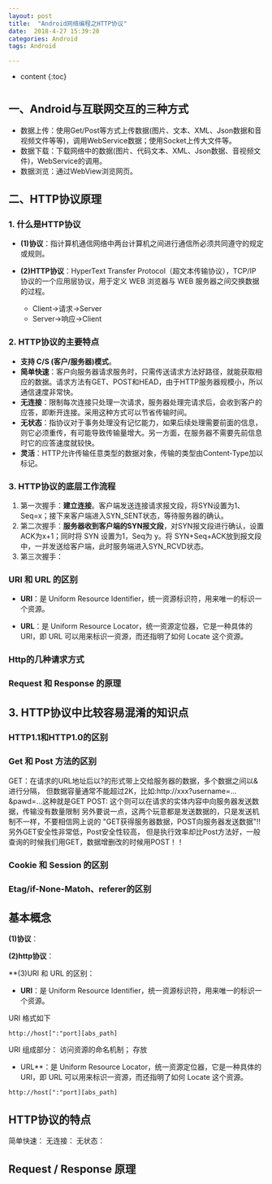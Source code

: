 ```yaml
---
layout: post
title:  "Android网络编程之HTTP协议"
date:  2018-4-27 15:39:20
categories: Android
tags: Android

---
```

* content
{:toc}







#  

## 一、Android与互联网交互的三种方式

- 数据上传：使用Get/Post等方式上传数据(图片、文本、XML、Json数据和音视频文件等等)，调用WebService数据；使用Socket上传大文件等。
- 数据下载：下载网络中的数据(图片、代码文本、XML、Json数据、音视频文件)，WebService的调用。
- 数据浏览：通过WebView浏览网页。



## 二、HTTP协议原理

### 1. 什么是HTTP协议

- **(1)协议**：指计算机通信网络中两台计算机之间进行通信所必须共同遵守的规定或规则。

- **(2)HTTP协议**：HyperText Transfer Protocol（超文本传输协议），TCP/IP 协议的一个应用层协议，用于定义 WEB 浏览器与 WEB 服务器之间交换数据的过程。
	- Client->请求->Server
	- Server->响应->Client

### 2. HTTP协议的主要特点

- **支持 C/S (客户/服务器)模式**。
- **简单快速**：客户向服务器请求服务时，只需传送请求方法好路径，就能获取相应的数据。请求方法有GET、POST和HEAD，由于HTTP服务器规模小，所以通信速度非常快。
- **无连接**：限制每次连接只处理一次请求，服务器处理完请求后，会收到客户的应答，即断开连接。采用这种方式可以节省传输时间。
- **无状态**：指协议对于事务处理没有记忆能力，如果后续处理需要前面的信息，则它必须重传，有可能导致传输量增大。另一方面，在服务器不需要先前信息时它的应答速度就较快。
- **灵活**：HTTP允许传输任意类型的数据对象，传输的类型由Content-Type加以标记。

### 3. HTTP协议的底层工作流程

1. 第一次握手：**建立连接**。客户端发送连接请求报文段，将SYN设置为1、Seq=x；接下来客户端进入SYN_SENT状态，等待服务器的确认。
2. 第二次握手：**服务器收到客户端的SYN报文段**，对SYN报文段进行确认，设置ACK为x+1；同时将 SYN 设置为1，Seq为 y。将 SYN+Seq+ACK放到报文段中，一并发送给客户端，此时服务端进入SYN_RCVD状态。
3. 第三次握手：

### URI 和 URL 的区别


- **URI**：是 Uniform Resource Identifier，统一资源标识符，用来唯一的标识一个资源。

- **URL**：是 Uniform Resource Locator，统一资源定位器，它是一种具体的 URI，即 URL 可以用来标识一资源，而还指明了如何 Locate 这个资源。

### Http的几种请求方式



### Request 和 Response 的原理


## 3. HTTP协议中比较容易混淆的知识点

### HTTP1.1和HTTP1.0的区别
### Get 和 Post 方法的区别
GET：在请求的URL地址后以?的形式带上交给服务器的数据，多个数据之间以&进行分隔， 但数据容量通常不能超过2K，比如:http://xxx?username=…&pawd=…这种就是GET
POST: 这个则可以在请求的实体内容中向服务器发送数据，传输没有数量限制
另外要说一点，这两个玩意都是发送数据的，只是发送机制不一样，不要相信网上说的 "GET获得服务器数据，POST向服务器发送数据"!!另外GET安全性非常低，Post安全性较高， 但是执行效率却比Post方法好，一般查询的时候我们用GET，数据增删改的时候用POST！！

### Cookie 和 Session 的区别

### Etag/if-None-Matoh、referer的区别





## 基本概念

**(1)协议**：

**(2)http协议**：

**(3)URI 和 URL 的区别：

- **URI**：是 Uniform Resource Identifier，统一资源标识符，用来唯一的标识一个资源。

URI 格式如下
```
http://host[":"port][abs_path]
```

URI 组成部分：
访问资源的命名机制；
存放


- URL**：是 Uniform Resource Locator，统一资源定位器，它是一种具体的 URI，即 URL 可以用来标识一资源，而还指明了如何 Locate 这个资源。

```
http://host[":"port][abs_path]
```
## HTTP协议的特点
简单快速：
无连接：
无状态：
## Request / Response 原理
